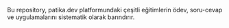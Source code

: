 Bu repository, patika.dev platformundaki çeşitli eğitimlerin ödev, soru-cevap ve uygulamalarını sistematik olarak barındırır.

